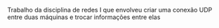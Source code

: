 Trabalho da disciplina de redes I que envolveu criar uma conexão UDP entre duas máquinas e trocar informações entre elas 
